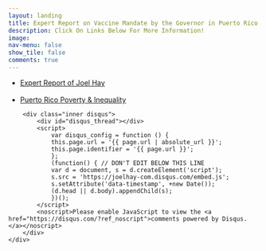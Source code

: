 ```yaml
---
layout: landing
title: Expert Report on Vaccine Mandate by the Governor in Puerto Rico.
description: Click On Links Below For More Information!
image: 
nav-menu: false
show_tile: false
comments: true
---
```

<!-- Main -->
<div id="main">

<!-- One -->
<section id="one">
	<div class="inner">
	<ul>
		<li><a class="button1" href="https://s3.us-west-1.amazonaws.com/www.joelhay.com/Expert+Report+of+Joel+Hay+DRAFT+v6+(revJorge)-1.pdf">Expert Report of Joel Hay</a></li>
		<br>
		<li><a class="button1" href="https://s3.us-west-1.amazonaws.com/www.joelhay.com/PR+Poverty+%26+Inequality.pptx">Puerto Rico Poverty & Inequality</a></li>
	</ul>
		
		

		<div class="inner disqus">
			<div id="disqus_thread"></div>
			<script>
				var disqus_config = function () {
				this.page.url = '{{ page.url | absolute_url }}';  
				this.page.identifier = '{{ page.url }}'; 
				};
				(function() { // DON'T EDIT BELOW THIS LINE
				var d = document, s = d.createElement('script');
				s.src = 'https://joelhay-com.disqus.com/embed.js';
				s.setAttribute('data-timestamp', +new Date());
				(d.head || d.body).appendChild(s);
				})();
			</script>
			<noscript>Please enable JavaScript to view the <a href="https://disqus.com/?ref_noscript">comments powered by Disqus.</a></noscript>
		</div>          
	</div>
</section>
</div>

               

